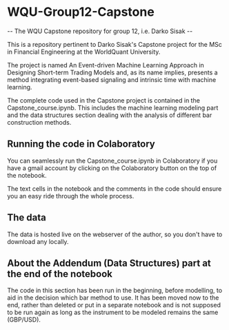 # WQU-Group12-Capstone
-- The WQU Capstone repository for group 12, i.e. Darko Sisak --

This is a repository pertinent to Darko Sisak's Capstone project for the MSc in Financial Engineering at the WorldQuant University.

The project is named An Event-driven Machine Learning Approach in Designing Short-term Trading Models and, as its name implies, presents a method integrating event-based signaling and intrinsic time with machine learning.

The complete code used in the Capstone project is contained in the Capstone_course.ipynb. This includes the machine learning modeling part and the data structures section dealing with the analysis of different bar construction methods.

## Running the code in Colaboratory

You can seamlessly run the Capstone_course.ipynb in Colaboratory if you have a gmail account by clicking on the Colaboratory button on the top of the notebook.

The text cells in the notebook and the comments in the code should ensure you an easy ride through the whole process.

## The data

The data is hosted live on the webserver of the author, so you don't have to download any locally.

## About the Addendum (Data Structures) part at the end of the notebook

The code in this section has been run in the beginning, before modelling, to aid in the decision which bar method to use. It has been moved now to the end, rather than deleted or put in a separate notebook and is not supposed to be run again as long as the instrument to be modeled remains the same (GBP/USD). 
